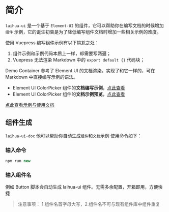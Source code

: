 # 简介

`laihua-ui` 是一个基于 `Element-UI` 的组件，它可以帮助你在编写文档的时候增加 `组件` 示例，它的诞生初衷是为了降低编写组件文档时增加一些相关示例的难度。

使用 Vuepress 编写组件示例有以下尴尬之处：

1. 组件示例和示例代码本质上一样，却需要写两遍；
2. Vuepress 无法渲染 Markdown 中的 `export default {}` 代码块；

Demo Container 参考了 Element UI 的文档渲染，实现了和它一样的，可在 Markdown 中直接编写示例的语法。

- Element UI ColorPicker 组件的**文档编写示例**，[点此查看](https://github.com/ElemeFE/element/blob/dev/examples/docs/zh-CN/color-picker.md)
- Element UI ColorPicker 组件的**文档示例预览**，[点此查看](https://element.eleme.cn/2.0/#/zh-CN/component/color-picker)

[点此查看示例与使用文档](https://docs.chenjianhui.site/vuepress-plugin-demo-container/zh/)

## 组件生成

`laihua-ui-doc` 他可以帮助你自动生成`组件`和`文档`示例 使用命令如下：

### 输入命令

```js
npm run new
```

### 输入组件名

例如 Button 脚本会自动生成 laihua-ui 组件。无需多余配置，开箱即用，方便快捷

> 注意事项： 1.组件名首字母大写，2.组件名不可与现有组件库中组件重复
